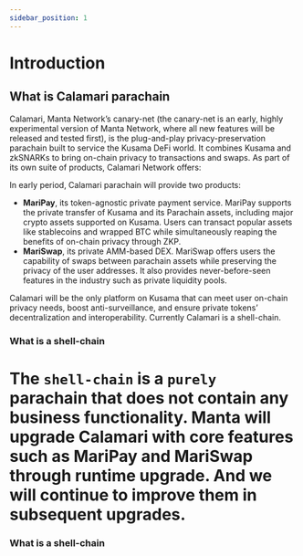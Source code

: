 ```yaml
---
sidebar_position: 1
---
```


# Introduction

## What is Calamari parachain

Calamari, Manta Network’s canary-net (the canary-net is an early, highly experimental version of Manta Network, where all new features will be released and tested first), is the plug-and-play privacy-preservation parachain built to service the Kusama DeFi world. It combines Kusama and zkSNARKs to bring on-chain privacy to transactions and swaps. As part of its own suite of products, Calamari Network offers:

In early period, Calamari parachain will provide two products:
* **MariPay**, its token-agnostic private payment service. MariPay supports the private transfer of Kusama and its Parachain assets, including major crypto assets supported on Kusama. Users can transact popular assets like stablecoins and wrapped BTC while simultaneously reaping the benefits of on-chain privacy through ZKP.
* **MariSwap**, its private AMM-based DEX. MariSwap offers users the capability of swaps between parachain assets while preserving the privacy of the user addresses. It also provides never-before-seen features in the industry such as private liquidity pools.

Calamari will be the only platform on Kusama that can meet user on-chain privacy needs, boost anti-surveillance, and ensure private tokens’ decentralization and interoperability. Currently Calamari is a shell-chain.

### What is a shell-chain 

The `shell-chain` is a `purely` parachain that does not contain any business functionality. Manta will upgrade Calamari with core features such as MariPay and MariSwap through runtime upgrade. And we will continue to improve them in subsequent upgrades.
=======

### What is a shell-chain 

